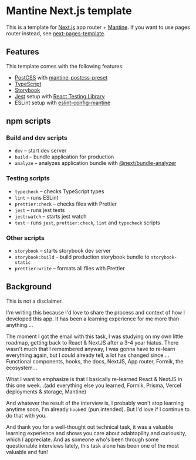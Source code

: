 # Mantine Next.js template

This is a template for [Next.js](https://nextjs.org/) app router + [Mantine](https://mantine.dev/).
If you want to use pages router instead, see [next-pages-template](https://github.com/mantinedev/next-pages-template).

## Features

This template comes with the following features:

- [PostCSS](https://postcss.org/) with [mantine-postcss-preset](https://mantine.dev/styles/postcss-preset)
- [TypeScript](https://www.typescriptlang.org/)
- [Storybook](https://storybook.js.org/)
- [Jest](https://jestjs.io/) setup with [React Testing Library](https://testing-library.com/docs/react-testing-library/intro)
- ESLint setup with [eslint-config-mantine](https://github.com/mantinedev/eslint-config-mantine)

## npm scripts

### Build and dev scripts

- `dev` – start dev server
- `build` – bundle application for production
- `analyze` – analyzes application bundle with [@next/bundle-analyzer](https://www.npmjs.com/package/@next/bundle-analyzer)

### Testing scripts

- `typecheck` – checks TypeScript types
- `lint` – runs ESLint
- `prettier:check` – checks files with Prettier
- `jest` – runs jest tests
- `jest:watch` – starts jest watch
- `test` – runs `jest`, `prettier:check`, `lint` and `typecheck` scripts

### Other scripts

- `storybook` – starts storybook dev server
- `storybook:build` – build production storybook bundle to `storybook-static`
- `prettier:write` – formats all files with Prettier




## Background
This is not a disclaimer.

I'm writing this because I'd love to share the process and context of how I developed this app. It has been a learning experience for me more than anything....

The moment I got the email with this task, I was studying on my own little roadmap, getting back to React & NextJS after a 3-4 year hiatus. There wasn't much that I remembered anyway, I was gonna have to re-learn everything again, but I could already tell, a lot has changed since.... Functional components, hooks, the docs, NextJS, App router, Formik, the ecosystem...

What I want to emphasize is that I basically re-learned React & NextJS in this one week...(add everything else you learned, Formik, Prisma, Vercel deployments & storage, Mantine)

And whatever the result of the interview is, I probably won't stop learning anytime soon, I'm already `hook`ed (pun intended). But I'd love if I continue to do that with you.

And thank you for a well-thought out technical task, it was a valuable learning experience and shows you care about adabtapility and curiousity, which I appreciate. And as someone who's been through some questionable interviews lately, this task alone has been one of the most valuable and fun!
